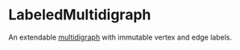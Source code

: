 # LabeledMultidigraph
An extendable [multidigraph](https://en.m.wikipedia.org/wiki/Multigraph#Directed_multigraph_(edges_with_own_identity)) with immutable vertex and edge labels.
